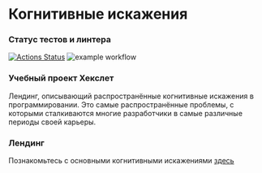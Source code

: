 # Когнитивные искажения

### Статус тестов и линтера

[![Actions Status](https://github.com/elisad5791/layout-designer-project-lvl1/workflows/hexlet-check/badge.svg)](https://github.com/elisad5791/layout-designer-project-lvl1/actions)
![example workflow](https://github.com/elisad5791/layout-designer-project-lvl1/actions/workflows/htmlcss.yml/badge.svg)

### Учебный проект Хекслет

Лендинг, описывающий распространённые когнитивные искажения в программировании. Это самые распространённые проблемы, с которыми сталкиваются многие разработчики в самые различные периоды своей карьеры.

### Лендинг

Познакомьтесь с основными когнитивными искажениями [здесь](https://elisad5791.surge.sh/)